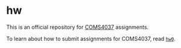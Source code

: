 # hw

This is an official repository for
[COMS4037](http://www.cs.wits.ac.za/~dmitry/coms4037/) assignments.

To learn about how to submit assignments for COMS4037, read
[`hw0`](https://github.com/WITS-COMS4037/hw/blob/fall2017/hw0/README.md).
